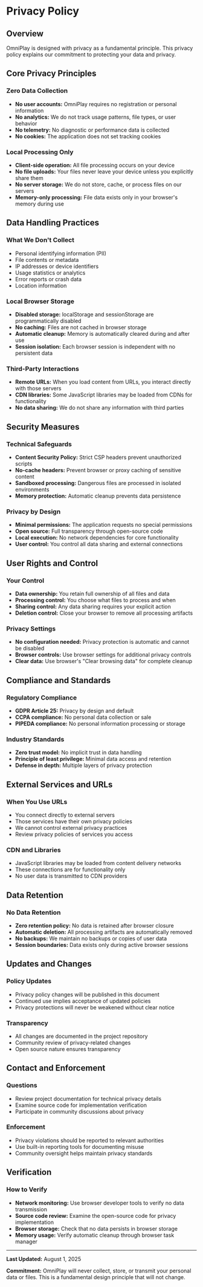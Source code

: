 # Privacy Policy

## Overview

OmniPlay is designed with privacy as a fundamental principle. This privacy policy explains our commitment to protecting your data and privacy.

## Core Privacy Principles

### Zero Data Collection
- **No user accounts:** OmniPlay requires no registration or personal information
- **No analytics:** We do not track usage patterns, file types, or user behavior
- **No telemetry:** No diagnostic or performance data is collected
- **No cookies:** The application does not set tracking cookies

### Local Processing Only
- **Client-side operation:** All file processing occurs on your device
- **No file uploads:** Your files never leave your device unless you explicitly share them
- **No server storage:** We do not store, cache, or process files on our servers
- **Memory-only processing:** File data exists only in your browser's memory during use

## Data Handling Practices

### What We Don't Collect
- Personal identifying information (PII)
- File contents or metadata
- IP addresses or device identifiers
- Usage statistics or analytics
- Error reports or crash data
- Location information

### Local Browser Storage
- **Disabled storage:** localStorage and sessionStorage are programmatically disabled
- **No caching:** Files are not cached in browser storage
- **Automatic cleanup:** Memory is automatically cleared during and after use
- **Session isolation:** Each browser session is independent with no persistent data

### Third-Party Interactions
- **Remote URLs:** When you load content from URLs, you interact directly with those servers
- **CDN libraries:** Some JavaScript libraries may be loaded from CDNs for functionality
- **No data sharing:** We do not share any information with third parties

## Security Measures

### Technical Safeguards
- **Content Security Policy:** Strict CSP headers prevent unauthorized scripts
- **No-cache headers:** Prevent browser or proxy caching of sensitive content
- **Sandboxed processing:** Dangerous files are processed in isolated environments
- **Memory protection:** Automatic cleanup prevents data persistence

### Privacy by Design
- **Minimal permissions:** The application requests no special permissions
- **Open source:** Full transparency through open-source code
- **Local execution:** No network dependencies for core functionality
- **User control:** You control all data sharing and external connections

## User Rights and Control

### Your Control
- **Data ownership:** You retain full ownership of all files and data
- **Processing control:** You choose what files to process and when
- **Sharing control:** Any data sharing requires your explicit action
- **Deletion control:** Close your browser to remove all processing artifacts

### Privacy Settings
- **No configuration needed:** Privacy protection is automatic and cannot be disabled
- **Browser controls:** Use browser settings for additional privacy controls
- **Clear data:** Use browser's "Clear browsing data" for complete cleanup

## Compliance and Standards

### Regulatory Compliance
- **GDPR Article 25:** Privacy by design and default
- **CCPA compliance:** No personal data collection or sale
- **PIPEDA compliance:** No personal information processing or storage

### Industry Standards
- **Zero trust model:** No implicit trust in data handling
- **Principle of least privilege:** Minimal data access and retention
- **Defense in depth:** Multiple layers of privacy protection

## External Services and URLs

### When You Use URLs
- You connect directly to external servers
- Those services have their own privacy policies
- We cannot control external privacy practices
- Review privacy policies of services you access

### CDN and Libraries
- JavaScript libraries may be loaded from content delivery networks
- These connections are for functionality only
- No user data is transmitted to CDN providers

## Data Retention

### No Data Retention
- **Zero retention policy:** No data is retained after browser closure
- **Automatic deletion:** All processing artifacts are automatically removed
- **No backups:** We maintain no backups or copies of user data
- **Session boundaries:** Data exists only during active browser sessions

## Updates and Changes

### Policy Updates
- Privacy policy changes will be published in this document
- Continued use implies acceptance of updated policies
- Privacy protections will never be weakened without clear notice

### Transparency
- All changes are documented in the project repository
- Community review of privacy-related changes
- Open source nature ensures transparency

## Contact and Enforcement

### Questions
- Review project documentation for technical privacy details
- Examine source code for implementation verification
- Participate in community discussions about privacy

### Enforcement
- Privacy violations should be reported to relevant authorities
- Use built-in reporting tools for documenting misuse
- Community oversight helps maintain privacy standards

## Verification

### How to Verify
- **Network monitoring:** Use browser developer tools to verify no data transmission
- **Source code review:** Examine the open-source code for privacy implementation
- **Browser storage:** Check that no data persists in browser storage
- **Memory usage:** Verify automatic cleanup through browser task manager

---

**Last Updated:** August 1, 2025

**Commitment:** OmniPlay will never collect, store, or transmit your personal data or files. This is a fundamental design principle that will not change.